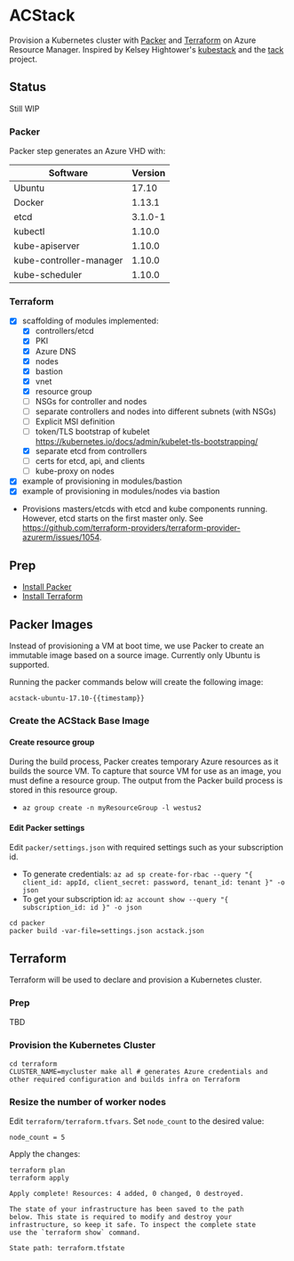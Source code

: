 # ACStack

Provision a Kubernetes cluster with [Packer](https://packer.io) and [Terraform](https://www.terraform.io) on Azure Resource Manager. Inspired by Kelsey Hightower's [kubestack](https://github.com/kelseyhightower/kubestack) and the [tack](https://github.com/kz8s/tack) project.

## Status

Still WIP
### Packer
Packer step generates an Azure VHD with:

|Software   	|Version   	|
|---	|---	|
|Ubuntu   	|17.10   	|
|Docker   	|1.13.1   	|
|etcd   	|3.1.0-1   	|
|kubectl	| 1.10.0		|
|kube-apiserver	| 1.10.0		|
|kube-controller-manager	| 1.10.0		|
|kube-scheduler	| 1.10.0		|

### Terraform
- [x] scaffolding of modules implemented:
  - [x] controllers/etcd
  - [x] PKI
  - [x] Azure DNS
  - [x] nodes
  - [x] bastion
  - [x] vnet
  - [x] resource group
  - [ ] NSGs for controller and nodes
  - [ ] separate controllers and nodes into different subnets (with NSGs)
  - [ ] Explicit MSI definition
  - [ ] token/TLS bootstrap of kubelet https://kubernetes.io/docs/admin/kubelet-tls-bootstrapping/
  - [x] separate etcd from controllers
  - [ ] certs for etcd, api, and clients
  - [ ] kube-proxy on nodes
- [x] example of provisioning in modules/bastion
- [x] example of provisioning in modules/nodes via bastion

* Provisions masters/etcds with etcd and kube components running. However, etcd starts on the first master only. See https://github.com/terraform-providers/terraform-provider-azurerm/issues/1054.

## Prep

- [Install Packer](https://packer.io/docs/installation.html)
- [Install Terraform](https://www.terraform.io/intro/getting-started/install.html)

## Packer Images

Instead of provisioning a VM at boot time, we use Packer to create an immutable image based on a source image. Currently only Ubuntu is supported.

Running the packer commands below will create the following image:

```
acstack-ubuntu-17.10-{{timestamp}}
```

### Create the ACStack Base Image
#### Create resource group
During the build process, Packer creates temporary Azure resources as it builds the source VM. To capture that source VM for use as an image, you must define a resource group. The output from the Packer build process is stored in this resource group.

- `az group create -n myResourceGroup -l westus2`

#### Edit Packer settings
Edit `packer/settings.json` with required settings such as your subscription id.
- To generate credentials: `az ad sp create-for-rbac --query "{ client_id: appId, client_secret: password, tenant_id: tenant }" -o json`
- To get your subscription id: `az account show --query "{ subscription_id: id }" -o json`

```
cd packer
packer build -var-file=settings.json acstack.json
```

## Terraform

Terraform will be used to declare and provision a Kubernetes cluster.

### Prep

TBD


### Provision the Kubernetes Cluster

```
cd terraform
CLUSTER_NAME=mycluster make all # generates Azure credentials and other required configuration and builds infra on Terraform
```


### Resize the number of worker nodes

Edit `terraform/terraform.tfvars`. Set `node_count` to the desired value:

```
node_count = 5
```

Apply the changes:

```
terraform plan
terraform apply
```

```
Apply complete! Resources: 4 added, 0 changed, 0 destroyed.

The state of your infrastructure has been saved to the path
below. This state is required to modify and destroy your
infrastructure, so keep it safe. To inspect the complete state
use the `terraform show` command.

State path: terraform.tfstate

```
